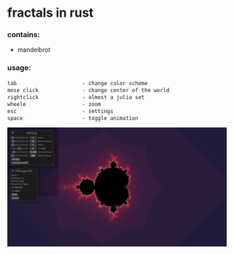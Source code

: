 # fractals in rust

### contains:
- mandelbrot

### usage:
    tab                     - change color scheme
    mose click              - change center of the world
    rightclick              - almost a julia set
    wheele                  - zoom
    esc                     - settings
    space                   - toggle animation

![preview](fractal.png)
